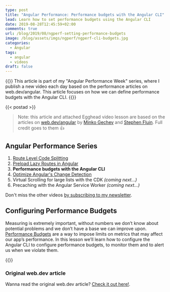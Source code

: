 ```yaml
---
type: post
title: "Angular Performance: Performance budgets with the Angular CLI"
lead: Learn how to set performance budgets using the Angular CLI
date: 2019-08-28T12:45:59+02:00
comments: true
url: /blog/2019/08/ngperf-setting-performance-budgets
image: /blog/assets/imgs/ngperf/ngperf-cli-budgets.jpg
categories:
  - Angular
tags:
  - angular
  - videos
draft: false
---
```


{{<intro>}}
  This article is part of my "Angular Performance Week" series, where I publish a new video each day based on the performance articles on web.dev/angular. This article focuses on how we can define performance budgets with the Angular CLI.
{{</intro>}}
<!--more-->

{{< postad >}}

> Note: this article and attached Egghead video lesson are based on the articles on [web.dev/angular](https://web.dev/angular) by [Minko Gechev](https://twitter.com/mgechev) and [Stephen Fluin](https://twitter.com/stephenfluin). Full credit goes to them :thumbsup:

## Angular Performance Series

1. [Route Level Code Splitting](/blog/2019/08/ngperf-route-level-code-splitting/)
1. [Preload Lazy Routes in Angular](/blog/2019/08/ngperf-preloading-lazy-routes)
1. **Performance budgets with the Angular CLI**
1. [Optimize Angular's Change Detection](/blog/2019/08/ngperf-optimize-change-detection)
1. Virtual Scrolling for large lists with the CDK _(coming next...)_
1. Precaching with the Angular Service Worker _(coming next...)_

Don't miss the other videos [by subscribing to my newsletter](/newsletter).

## Configuring Performance Budgets

Measuring is extremely important, without numbers we don’t know about potential problems and we don’t have a base we can improve upon. [Performance Budgets](https://web.dev/performance-budgets-101) are a way to impose limits on metrics that may affect our app’s performance. In this lesson we’ll learn how to configure the Angular CLI to configure performance budgets, to monitor them and to alert us when we violate them.

{{<egghead-lesson uid="lessons/egghead-calculate-and-measure-performance-budgets-with-the-angular-cli" >}}


### Original web.dev article

Wanna read the original web.dev article? [Check it out here!](https://web.dev/performance-budgets-with-the-angular-cli/).

